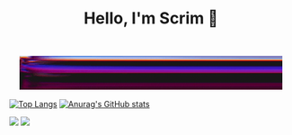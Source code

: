 <h1 align="center">Hello, I'm Scrim 👋</h1>

‎ <p align="center">![Dn gif](https://raw.githubusercontent.com/ScrimCreations/ScrimCreations/main/Images/standard.gif) </p>


[![Top Langs](https://github-readme-stats.vercel.app/api/top-langs/?username=ScrimCreations&show_icons=true&theme=radical)]()
[![Anurag's GitHub stats](https://github-readme-stats.vercel.app/api?username=ScrimCreations&show_icons=true&theme=radical)]()

![](https://komarev.com/ghpvc/?username=ScrimCreations&color=ff0033)
![](https://img.shields.io/github/stars/ScrimCreations?color=%23ff0033&style=flat)
